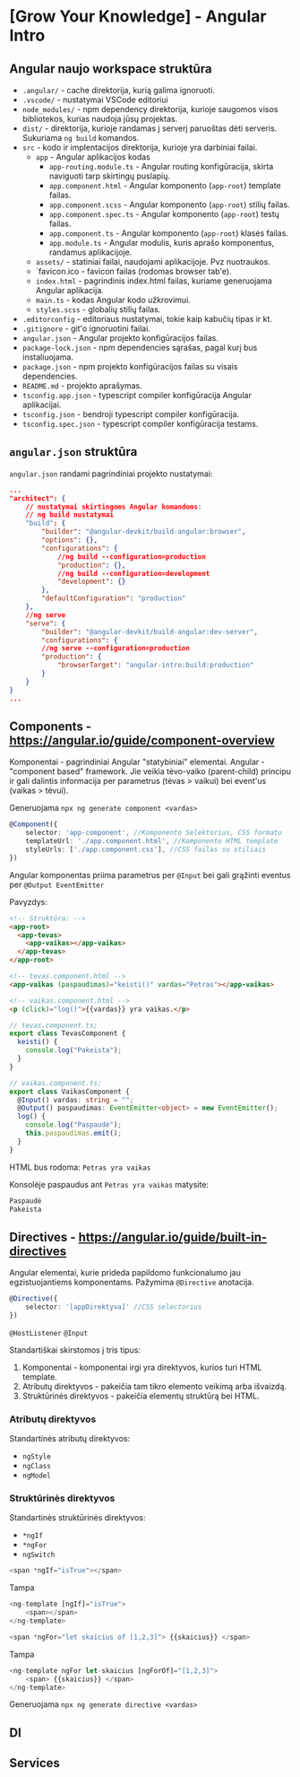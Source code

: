# [Grow Your Knowledge] - Angular Intro

## Angular naujo workspace struktūra

- `.angular/` - cache direktorija, kurią galima ignoruoti.
- `.vscode/` - nustatymai VSCode editoriui
- `node_modules/` - npm dependency direktorija, kurioje saugomos visos bibliotekos, kurias naudoja jūsų projektas.
- `dist/` - direktorija, kurioje randamas į serverį paruoštas dėti serveris. Sukuriama `ng build` komandos.
- `src` - kodo ir implentacijos direktorija, kurioje yra darbiniai failai.
  - `app` - Angular aplikacijos kodas
    - `app-routing.module.ts` - Angular routing konfigūracija, skirta naviguoti tarp skirtingų puslapių.
    - `app.component.html` - Angular komponento (`app-root`) template failas.
    - `app.component.scss` - Angular komponento (`app-root`) stilių failas.
    - `app.component.spec.ts` - Angular komponento (`app-root`) testų failas.
    - `app.component.ts` - Angular komponento (`app-root`) klasės failas.
    - `app.module.ts` - Angular modulis, kuris aprašo komponentus, randamus aplikacijoje.
  - `assets/` - statiniai failai, naudojami aplikacijoje. Pvz nuotraukos.
  - `favicon.ico - favicon failas (rodomas browser tab'e).
  - `index.html` - pagrindinis index.html failas, kuriame generuojama Angular aplikacija.
  - `main.ts` - kodas Angular kodo užkrovimui.
  - `styles.scss` - globalių stilių failas.
- `.editorconfig` - editoriaus nustatymai, tokie kaip kabučių tipas ir kt.
- `.gitignore` - git'o ignoruotini failai.
- `angular.json` - Angular projekto konfigūracijos failas.
- `package-lock.json` - npm dependencies sąrašas, pagal kurį bus instaliuojama.
- `package.json` - npm projekto konfigūracijos failas su visais dependencies.
- `README.md` - projekto aprašymas.
- `tsconfig.app.json` - typescript compiler konfigūracija Angular aplikacijai.
- `tsconfig.json` - bendroji typescript compiler konfigūracija.
- `tsconfig.spec.json` - typescript compiler konfigūracija testams.

## `angular.json` struktūra

`angular.json` randami pagrindiniai projekto nustatymai:

```json
...
"architect": {
    // nustatymai skirtingoms Angular komandoms:
    // ng build nustatymai
    "build": {
        "builder": "@angular-devkit/build-angular:browser",
        "options": {},
        "configurations": {
            //ng build --configuration=production
            "production": {},
            //ng build --configuration=development
            "development": {}
        },
        "defaultConfiguration": "production"
    },
    //ng serve
    "serve": {
        "builder": "@angular-devkit/build-angular:dev-server",
        "configurations": {
        //ng serve --configuration=production
        "production": {
            "browserTarget": "angular-intro:build:production"
        }
    }
}
...
```

## Components - https://angular.io/guide/component-overview

Komponentai - pagrindiniai Angular "statybiniai" elementai. Angular - "component based" framework. Jie veikia tėvo-vaiko (parent-child) principu ir gali dalintis informacija per parametrus (tėvas > vaikui) bei event'us (vaikas > tėvui).

Generuojama `npx ng generate component <vardas>`

```ts
@Component({
    selector: 'app-component', //Komponento Selektorius, CSS formatu
    templateUrl: './app.component.html', //Komponento HTML template
    styleUrls: ['./app.component.css'], //CSS failas su stiliais
})
```

Angular komponentas priima parametrus per `@Input` bei gali grąžinti eventus per `@Output EventEmitter`

Pavyzdys:

```html
<!-- Struktūra: -->
<app-root>
  <app-tevas>
    <app-vaikas></app-vaikas>
  </app-tevas>
</app-root>
```

```html
<!-- tevas.component.html -->
<app-vaikas (paspaudimas)="keisti()" vardas="Petras"></app-vaikas>
```

```html
<!-- vaikas.component.html -->
<p (click)="log()">{{vardas}} yra vaikas.</p>
```

```ts
// tevas.component.ts;
export class TevasComponent {
  keisti() {
    console.log("Pakeista");
  }
}
```

```ts
// vaikas.component.ts;
export class VaikasComponent {
  @Input() vardas: string = "";
  @Output() paspaudimas: EventEmitter<object> = new EventEmitter();
  log() {
    console.log("Paspaudė");
    this.paspaudimas.emit();
  }
}
```

HTML bus rodoma:
`Petras yra vaikas`

Konsolėje paspaudus ant `Petras yra vaikas` matysite:

```bash
Paspaudė
Pakeista
```

## Directives - https://angular.io/guide/built-in-directives

Angular elementai, kurie prideda papildomo funkcionalumo jau egzistuojantiems komponentams.
Pažymima `@Directive` anotacija.

```ts
@Directive({
    selector: '[appDirektyva]' //CSS selectorius
})
```

`@HostListener`
`@Input`

Standartiškai skirstomos į tris tipus:

1. Komponentai - komponentai irgi yra direktyvos, kurios turi HTML template.
2. Atributų direktyvos - pakeičia tam tikro elemento veikimą arba išvaizdą.
3. Struktūrinės direktyvos - pakeičia elementų struktūrą bei HTML.

### Atributų direktyvos

Standartinės atributų direktyvos:

- `ngStyle`
- `ngClass`
- `ngModel`

### Struktūrinės direktyvos

Standartinės struktūrinės direktyvos:

- `*ngIf`
- `*ngFor`
- `ngSwitch`

```ts
<span *ngIf="isTrue"></span>
```

Tampa

```ts
<ng-template [ngIf]="isTrue">
    <span></span>
</ng-template>
```

```ts
<span *ngFor="let skaicius of [1,2,3]"> {{skaicius}} </span>
```

Tampa

```ts
<ng-template ngFor let-skaicius [ngForOf]="[1,2,3]">
    <span> {{skaicius}} </span>
</ng-template>

```

Generuojama `npx ng generate directive <vardas>`

## DI

## Services
